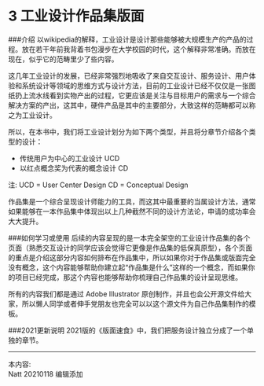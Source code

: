 # 3 工业设计作品集版面

###介绍
以wikipedia的解释，工业设计是设计那些能够被大规模生产的产品的过程。放在若干年前我背着书包漫步在大学校园的时代，这个解释非常准确。而放在现在，似乎它的范畴里少了些内容。

这几年工业设计的发展，已经非常强烈地吸收了来自交互设计、服务设计、用户体验和系统设计等领域的思维方式与设计方法，目前的工业设计已经不仅仅是一张图纸扔上流水线看到实物产出的过程，它更应该是关注与目标用户的需求与一个综合解决方案的产出，这其中，硬件产品是其中的主要部分，大致这样的范畴都可以称之为工业设计。

所以，在本书中，我们将工业设计划分为如下两个类型，并且将分章节介绍各个类型的设计：

* 传统用户为中心的工业设计 UCD
* 以红点概念奖为代表的概念设计 CD

注: 
UCD = User Center Design
CD = Conceptual Design

作品集是一个综合呈现设计师能力的工具，而这其中最重要的当属设计方法，通常如果能够在一本作品集中体现出以上几种截然不同的设计方法论，申请的成功率会大大提升。

###如何学习或使用
后续的内容呈现的是一本完全架空的工业设计作品集的各个页面（熟悉交互设计的同学应该会觉得它更像是作品集的低保真原型），各个页面的重点是介绍这部分内容如何排布在作品集中，所以如果你对于作品集或版面完全没有概念，这个内容能够帮助你建立起“作品集是什么”这样的一个概念，而如果你的项目已经完成，那这个内容也能够帮助你梳理自己作品集的设计呈现思维。

所有的内容我们都是通过 Adobe Illustrator 原创制作，并且也会公开源文件给大家，所以懒人同学或者伸手党朋友也完全可以以这个源文件为自己作品集制作的模板。


###2021更新说明
2021版的《版面速食》中，我们把服务设计独立分成了一个单独的章节。


---
本内容:  
Natt 20210118 编辑添加
